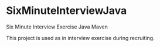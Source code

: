 # SixMinuteInterviewJava
Six Minute Interview Exercise Java Maven

This project is used as in interview exercise during recruiting.
